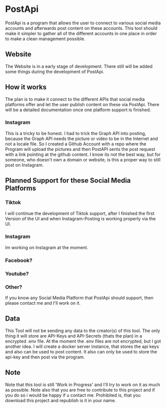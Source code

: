 # PostApi
PostApi is a program that allows the user to connect to various social media accounts and afterwards post content on these accounts. This tool should make it simpler to gather all of the different accounts in one place in order to make a clean management possible.

## Website
The Website is in a early stage of development. There still will be added some things during the development of PostApi.

## How it works
The plan is to make it connect to the different APIs that social media platforms offer and let the user publish content on these via PostApi. There will be a detailed documentation once one platform support is finished.

### Instagram
This is a tricky to be honest. I had to trick the Graph API into posting, because the Graph API needs the picture or video to be in the Internet and not a locale file. So I created a Github Account with a repo where the Program will upload the pictures and then PostAPI sents the post request with a link pointing at the github content. I know its not the best way, but for someone, who doesn't own a domain or website, is this a proper way to still post on Instagram.

## Planned Support for these Social Media Platforms
### Tiktok
I will continue the development of Tiktok support, after I finished the first Version of the UI and when Instagram-Posting is working properly via the UI.

### Instagram
Im working on Instagram at the moment.

### Facebook?
### Youtube?
### Other?
If you know any Social Media Platform that PostApi should support, then please contact me and I'll work on it.

## Data
This Tool will not be sending any data to the creator(s) of this tool. The only thing it will store are API-Keys and API-Secrets (thats the plan) in a encrypted .env file. At the moment the .env files are not encrypted, but I got another idea. I will create a docker server instance, that stores the api keys and also can be used to post content. It also can only be used to store the api-key and then post via the program.

## Note
Note that this tool is still 'Work in Progress' and I'll try to work on it as much as possible.
Note also that you are free to contribute to this project and if you do so i would be happy if u contact me. Prohibited is, that you download this project and republish is it in your name.